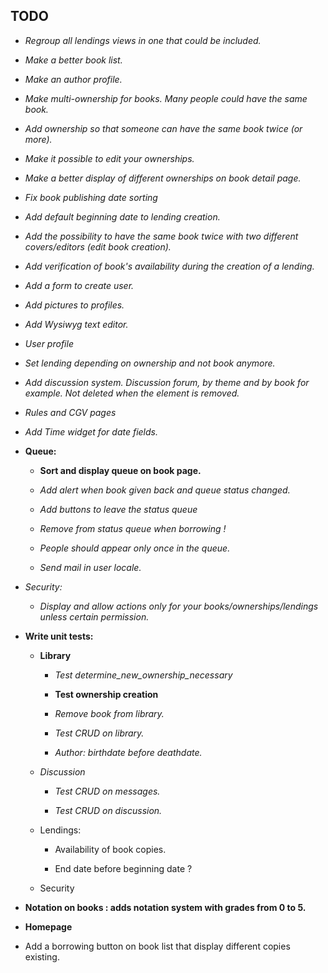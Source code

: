 TODO
---

* *Regroup all lendings views in one that could be included.*

* *Make a better book list.*

* *Make an author profile.*

* *Make multi-ownership for books. Many people could have the same book.*

* *Add ownership so that someone can have the same book twice (or more).*

* *Make it possible to edit your ownerships.*

* *Make a better display of different ownerships on book detail page.*

* *Fix book publishing date sorting*

* *Add default beginning date to lending creation.*

* *Add the possibility to have the same book twice with two different covers/editors (edit book creation).*

* *Add verification of book's availability during the creation of a lending.*

* *Add a form to create user.*

* *Add pictures to profiles.*

* *Add Wysiwyg text editor.*

* *User profile*

* *Set lending depending on ownership and not book anymore.*

* *Add discussion system. Discussion forum, by theme and by book for example. Not deleted when the element is removed.*

* *Rules and CGV pages*

* *Add Time widget for date fields.*

* **Queue:**
    
    * **Sort and display queue on book page.**

    * *Add alert when book given back and queue status changed.*

    * *Add buttons to leave the status queue*

    * *Remove from status queue when borrowing !*

    * *People should appear only once in the queue.*

    * *Send mail in user locale.*

* *Security:*

    * *Display and allow actions only for your books/ownerships/lendings unless certain permission.*

* **Write unit tests:**

    * **Library**

        * *Test determine_new_ownership_necessary*

        * **Test ownership creation**

        * *Remove book from library.*

        * *Test CRUD on library.*

        * *Author: birthdate before deathdate.*

    * *Discussion*

        * *Test CRUD on messages.*

        * *Test CRUD on discussion.*

    * Lendings:

        * Availability of book copies.

        * End date before beginning date ?

    * Security

* **Notation on books : adds notation system with grades from 0 to 5.**

* **Homepage**

* Add a borrowing button on book list that display different copies existing.